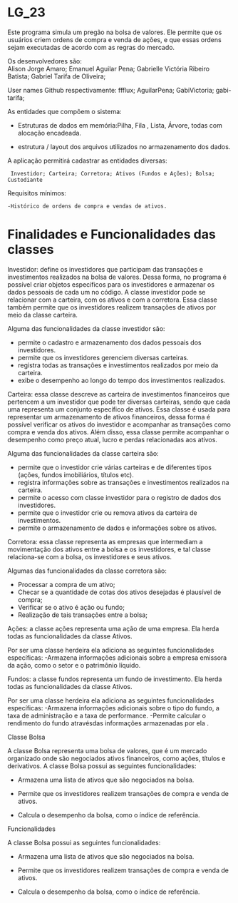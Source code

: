 # LG_23
Este programa simula um pregão na bolsa de valores. Ele permite que os usuários criem ordens de compra e venda de ações, e que essas ordens sejam executadas de acordo com as regras do mercado.

Os desenvolvedores são:  
Alison Jorge Amaro; 
Emanuel Aguilar Pena; 
Gabrielle Victória Ribeiro Batista; 
Gabriel Tarifa de Oliveira;

User names Github respectivamente:
ffflux;
AguilarPena;
GabiVictoria;
gabi-tarifa;

As entidades que compõem o sistema:
   - Estruturas de dados em memória:Pilha, Fila , Lista, Árvore, todas com alocação encadeada.

  - estrutura / layout  dos arquivos utilizados no armazenamento dos dados.

A aplicação permitirá cadastrar as entidades diversas:

     Investidor; Carteira; Corretora; Ativos (Fundos e Ações); Bolsa; Custodiante

Requisitos mínimos:

    -Histórico de ordens de compra e vendas de ativos.

# Finalidades e Funcionalidades das classes

Investidor: define os investidores que participam das transações e investimentos realizados na bolsa de valores. Dessa forma, no programa é possível criar objetos específicos para os investidores e armazenar os dados pessoais de cada um no código. A classe investidor pode se relacionar com a carteira, com os ativos e com a corretora. Essa classe também permite que os investidores realizem transações de ativos por meio da classe carteira.

Alguma das funcionalidades da classe investidor são:
- permite o cadastro e armazenamento dos dados pessoais dos investidores.
- permite que os investidores gerenciem diversas carteiras.
- registra todas as transações e investimentos realizados por meio da carteira.
- exibe o desempenho ao longo do tempo dos investimentos realizados.

Carteira: essa classe descreve as carteira de investimentos financeiros que pertencem a um investidor que pode ter diversas carteiras, sendo que cada uma representa um conjunto específico de ativos. Essa classe é usada para representar um armazenamento de ativos financeiros, dessa forma é possível verificar os ativos do investidor e acompanhar as transações como compra e venda dos ativos. Além disso, essa classe permite acompanhar o desempenho como preço atual, lucro e perdas relacionadas aos ativos.

Alguma das funcionalidades da classe carteira são:
- permite que o investidor crie várias carteiras e de diferentes tipos (ações, fundos imobiliários, títulos etc).
- registra informações sobre as transações e investimentos realizados na carteira.
- permite o acesso com classe investidor para o registro de dados dos investidores.
- permite que o investidor crie ou remova ativos da carteira de investimentos.
- permite o armazenamento de dados e informações sobre os ativos.

Corretora: essa classe representa as empresas que intermediam a movimentação dos ativos entre a bolsa e os investidores, e tal classe relaciona-se com a bolsa, os investidores e seus ativos.

Algumas das funcionalidades da classe corretora são: 
- Processar a compra de um ativo;
- Checar se a quantidade de cotas dos ativos desejadas é plausível de compra;
- Verificar se o ativo é ação ou fundo;
- Realização de tais transações entre a bolsa;

Ações: a classe ações representa uma ação de uma empresa. Ela herda todas as funcionalidades da classe Ativos.

Por ser uma classe herdeira ela adiciona as seguintes funcionalidades específicas:
-Armazena informações adicionais sobre a empresa emissora da ação, como o setor e o patrimônio líquido.

Fundos: a classe fundos representa um fundo de investimento. Ela herda todas as funcionalidades da classe Ativos.

Por ser uma classe herdeira ela adiciona as seguintes funcionalidades específicas:
-Armazena informações adicionais sobre o tipo do fundo, a taxa de administração e a taxa de performance.
-Permite calcular o rendimento do fundo atravésdas informações armazenadas por ela .

Classe Bolsa

A classe Bolsa representa uma bolsa de valores, que é um mercado organizado onde são negociados ativos financeiros, como ações, títulos e derivativos. A classe Bolsa possui as seguintes funcionalidades:

- Armazena uma lista de ativos que são negociados na bolsa.

- Permite que os investidores realizem transações de compra e venda de ativos.

- Calcula o desempenho da bolsa, como o índice de referência.

Funcionalidades

A classe Bolsa possui as seguintes funcionalidades:

- Armazena uma lista de ativos que são negociados na bolsa.

- Permite que os investidores realizem transações de compra e venda de ativos.

- Calcula o desempenho da bolsa, como o índice de referência.
